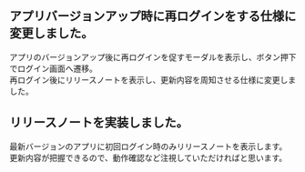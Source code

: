 ## アプリバージョンアップ時に再ログインをする仕様に変更しました。

アプリのバージョンアップ後に再ログインを促すモーダルを表示し、ボタン押下でログイン画面へ遷移。<br>
再ログイン後にリリースノートを表示し、更新内容を周知させる仕様に変更しました。


## リリースノートを実装しました。

最新バージョンのアプリに初回ログイン時のみリリースノートを表示します。<br>
更新内容が把握できるので、動作確認など注視していただければと思います。